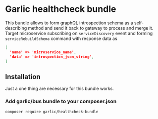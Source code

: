 # Garlic healthcheck bundle
This bundle allows to form graphQL introspection schema as a self-describing method and send it back to gateway to process and merge it.
Target microservice subscribing on ```serviceDiscovery``` event and forming ```serviceRebuildSchema``` command with response data as
```json
[
  'name' => 'microservice_name',
  'data' => 'introspection_json_string',
]
```

## Installation

Just a one thing are necessary for this bundle works. 

### Add garlic/bus bundle to your composer.json

```bash
composer require garlic/healthcheck-bundle
```